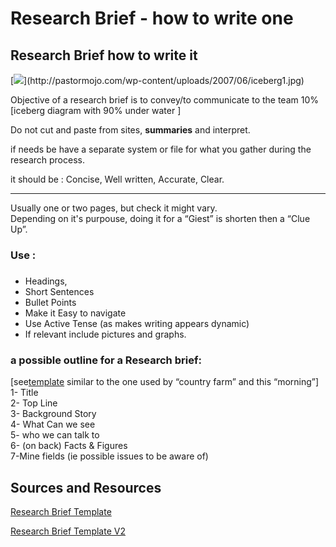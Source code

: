 # Research Brief - how to write one

## Research Brief how to write it

[![](https://images-blogger-opensocial.googleusercontent.com/gadgets/proxy?url=http%3A%2F%2Fpastormojo.com%2Fwp-content%2Fuploads%2F2007%2F06%2Ficeberg1.jpg&container=blogger&gadget=a&rewriteMime=image%2F*)](http://pastormojo.com/wp-content/uploads/2007/06/iceberg1.jpg)

Objective of a research brief is to convey/to communicate to the team 10% \[iceberg diagram with 90% under water \]

Do not cut and paste from sites, **summaries** and interpret.

if needs be have a separate system or file for what you gather during the research process.

it should be : Concise, Well written, Accurate, Clear.

---

Usually one or two pages, but check it might vary.  
Depending on it's purpouse, doing it for a “Giest” is shorten then a “Clue Up”.

### Use :

### 

* Headings,  
* Short Sentences  
* Bullet Points  
* Make it Easy to navigate  
* Use Active Tense \(as makes writing appears dynamic\)  
* If relevant include pictures and graphs.

### a possible outline for a Research brief:

\[see[template](https://docs.google.com/document/d/1soKGoGEz3T1iY4EWaXmo3T0U2QiH5WB_Ue-MHysWUpc/edit) similar to the one used by “country farm” and this “morning”\]  
1- Title  
2- Top Line  
3- Background Story  
4- What Can we see  
5- who we can talk to  
6- \(on back\) Facts & Figures  
7-Mine fields \(ie possible issues to be aware of\)

## Sources and Resources

[Research Brief Template ](https://docs.google.com/document/d/1soKGoGEz3T1iY4EWaXmo3T0U2QiH5WB_Ue-MHysWUpc/edit)

[Research Brief Template V2](https://docs.google.com/document/d/1aAZUtIfKL1vPnqa9etXQQnLgC5UwsDkzWAMf60Sztkc/edit)

## 



